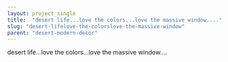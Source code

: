 ```yaml
---
layout: project_single
title:  "desert life...love the colors...love the massive window...."
slug: "desert-lifelove-the-colorslove-the-massive-window"
parent: "desert-modern-decor"
---
```

desert life...love the colors...love the massive window....